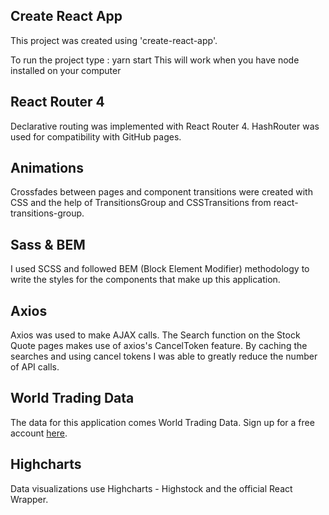 

## Create React App

This project was created using 'create-react-app'.

To run the project type : yarn start
This will work when you have node installed on your computer

## React Router 4

Declarative routing was implemented with React Router 4. HashRouter was used for compatibility with GitHub pages.

## Animations

Crossfades between pages and component transitions were created with CSS and the help of TransitionsGroup and CSSTransitions from react-transitions-group.

## Sass & BEM

I used SCSS and followed BEM (Block Element Modifier) methodology to write the styles for the components that make up this application.

## Axios

Axios was used to make AJAX calls. The Search function on the Stock Quote pages makes use of axios's CancelToken feature.
By caching the searches and using cancel tokens I was able to greatly reduce the number of API calls.

## World Trading Data

The data for this application comes World Trading Data. Sign up for a free account [here](https://www.worldtradingdata.com/).

## Highcharts

Data visualizations use Highcharts - Highstock and the official React Wrapper.

